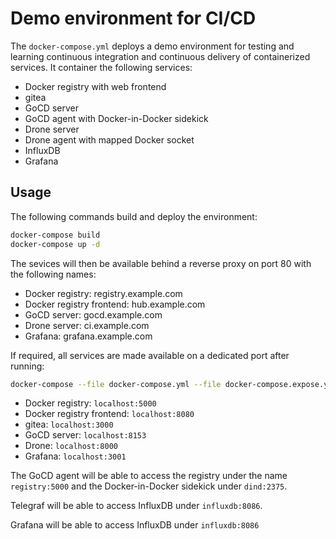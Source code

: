 # Demo environment for CI/CD

The `docker-compose.yml` deploys a demo environment for testing and learning continuous integration and continuous delivery of containerized services. It container the following services:

- Docker registry with web frontend
- gitea
- GoCD server
- GoCD agent with Docker-in-Docker sidekick
- Drone server
- Drone agent with mapped Docker socket
- InfluxDB
- Grafana

## Usage

The following commands build and deploy the environment:

```bash
docker-compose build
docker-compose up -d
```

The sevices will then be available behind a reverse proxy on port 80 with the following names:

- Docker registry: registry.example.com
- Docker registry frontend: hub.example.com
- GoCD server: gocd.example.com
- Drone server: ci.example.com
- Grafana: grafana.example.com

If required, all services are made available on a dedicated port after running:

```bash
docker-compose --file docker-compose.yml --file docker-compose.expose.yml up -d
```

- Docker registry: `localhost:5000`
- Docker registry frontend: `localhost:8080`
- gitea: `localhost:3000`
- GoCD server: `localhost:8153`
- Drone: `localhost:8000`
- Grafana: `localhost:3001`

The GoCD agent will be able to access the registry under the name `registry:5000` and the Docker-in-Docker sidekick under `dind:2375`.

Telegraf will be able to access InfluxDB under `influxdb:8086`.

Grafana will be able to access InfluxDB under `influxdb:8086`
